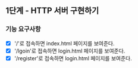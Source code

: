 ## 1단계 - HTTP 서버 구현하기

### 기능 요구사항

* [x] '/'로 접속하면 index.html 페이지를 보여준다.
* [x] '/lgoin'로 접속하면 login.html 페이지를 보여준다.
* [x] '/register'로 접속하면 login.html 페이지를 보여준다.

